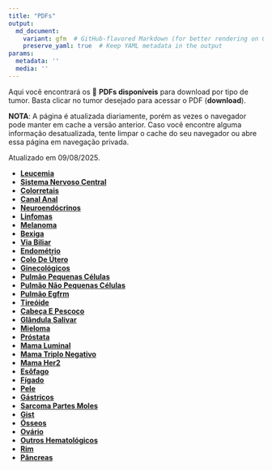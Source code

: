 ```yaml
---
title: "PDFs"
output: 
  md_document:
    variant: gfm  # GitHub-flavored Markdown (for better rendering on GitHub)
    preserve_yaml: true  # Keep YAML metadata in the output
params:
  metadata: ''
  media: ''
---
```


<script async src="https://scripts.simpleanalyticscdn.com/latest.js"></script>

Aqui você encontrará os 📝 **PDFs disponíveis** para download por tipo
de tumor. Basta clicar no tumor desejado para acessar o PDF
(**download**).

**NOTA**: A página é atualizada diariamente, porém as vezes o navegador
pode manter em cache a versão anterior. Caso você encontre alguma
informação desatualizada, tente limpar o cache do seu navegador ou abre
essa página em navegação privada.

Atualizado em 09/08/2025.

- [**Leucemia**](https://coeoralmeds-e768.restdb.io/media/6896dae4f63b804800239cda?download=true)
- [**Sistema Nervoso
  Central**](https://coeoralmeds-e768.restdb.io/media/6896dae6f63b804800239cdd?download=true)
- [**Colorretais**](https://coeoralmeds-e768.restdb.io/media/6896dae8f63b804800239ce2?download=true)
- [**Canal
  Anal**](https://coeoralmeds-e768.restdb.io/media/6896daeaf63b804800239ce4?download=true)
- [**Neuroendócrinos**](https://coeoralmeds-e768.restdb.io/media/6896daebf63b804800239ce6?download=true)
- [**Linfomas**](https://coeoralmeds-e768.restdb.io/media/6896daecf63b804800239ce8?download=true)
- [**Melanoma**](https://coeoralmeds-e768.restdb.io/media/6896daeef63b804800239cea?download=true)
- [**Bexiga**](https://coeoralmeds-e768.restdb.io/media/6896daeff63b804800239cec?download=true)
- [**Via
  Biliar**](https://coeoralmeds-e768.restdb.io/media/6896daf0f63b804800239cee?download=true)
- [**Endométrio**](https://coeoralmeds-e768.restdb.io/media/6896daf2f63b804800239cf0?download=true)
- [**Colo De
  Útero**](https://coeoralmeds-e768.restdb.io/media/6896daf3f63b804800239cf2?download=true)
- [**Ginecológicos**](https://coeoralmeds-e768.restdb.io/media/6896daf4f63b804800239cf4?download=true)
- [**Pulmão Pequenas
  Células**](https://coeoralmeds-e768.restdb.io/media/6896daf6f63b804800239cf6?download=true)
- [**Pulmão Não Pequenas
  Células**](https://coeoralmeds-e768.restdb.io/media/6896daf7f63b804800239cf8?download=true)
- [**Pulmão
  Egfrm**](https://coeoralmeds-e768.restdb.io/media/6896daf9f63b804800239cfe?download=true)
- [**Tireóide**](https://coeoralmeds-e768.restdb.io/media/6896dafcf63b804800239d02?download=true)
- [**Cabeça E
  Pescoço**](https://coeoralmeds-e768.restdb.io/media/6896dafdf63b804800239d04?download=true)
- [**Glândula
  Salivar**](https://coeoralmeds-e768.restdb.io/media/6896dafff63b804800239d06?download=true)
- [**Mieloma**](https://coeoralmeds-e768.restdb.io/media/6896db00f63b804800239d08?download=true)
- [**Próstata**](https://coeoralmeds-e768.restdb.io/media/6896db01f63b804800239d0a?download=true)
- [**Mama
  Luminal**](https://coeoralmeds-e768.restdb.io/media/6896db04f63b804800239d0e?download=true)
- [**Mama Triplo
  Negativo**](https://coeoralmeds-e768.restdb.io/media/6896db06f63b804800239d10?download=true)
- [**Mama
  Her2**](https://coeoralmeds-e768.restdb.io/media/6896db07f63b804800239d12?download=true)
- [**Esôfago**](https://coeoralmeds-e768.restdb.io/media/6896db09f63b804800239d14?download=true)
- [**Fígado**](https://coeoralmeds-e768.restdb.io/media/6896db0af63b804800239d16?download=true)
- [**Pele**](https://coeoralmeds-e768.restdb.io/media/6896db0cf63b804800239d18?download=true)
- [**Gástricos**](https://coeoralmeds-e768.restdb.io/media/6896db0df63b804800239d1a?download=true)
- [**Sarcoma Partes
  Moles**](https://coeoralmeds-e768.restdb.io/media/6896db0ef63b804800239d1c?download=true)
- [**Gist**](https://coeoralmeds-e768.restdb.io/media/6896db10f63b804800239d1e?download=true)
- [**Ósseos**](https://coeoralmeds-e768.restdb.io/media/6896db11f63b804800239d20?download=true)
- [**Ovário**](https://coeoralmeds-e768.restdb.io/media/6896db13f63b804800239d22?download=true)
- [**Outros
  Hematológicos**](https://coeoralmeds-e768.restdb.io/media/6896db14f63b804800239d24?download=true)
- [**Rim**](https://coeoralmeds-e768.restdb.io/media/6896db15f63b804800239d26?download=true)
- [**Pâncreas**](https://coeoralmeds-e768.restdb.io/media/6896db17f63b804800239d28?download=true)
